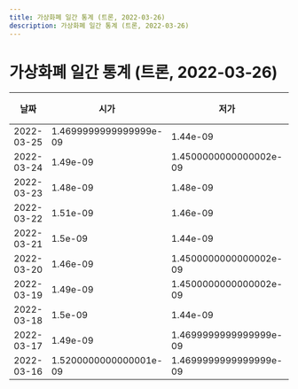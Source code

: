 ```yaml
---
title: 가상화폐 일간 통계 (트론, 2022-03-26)
description: 가상화폐 일간 통계 (트론, 2022-03-26)
---
```


가상화폐 일간 통계 (트론, 2022-03-26)
===

|날짜|시가|저가|고가|종가|비고|
|--|--|--|--|--|--|
|2022-03-25|1.4699999999999999e-09|1.44e-09|1.51e-09|1.4699999999999999e-09|    |
|2022-03-24|1.49e-09|1.4500000000000002e-09|1.5299999999999999e-09|1.51e-09|    |
|2022-03-23|1.48e-09|1.48e-09|1.57e-09|1.49e-09|    |
|2022-03-22|1.51e-09|1.46e-09|1.51e-09|1.5e-09|    |
|2022-03-21|1.5e-09|1.44e-09|1.5299999999999999e-09|1.51e-09|    |
|2022-03-20|1.46e-09|1.4500000000000002e-09|1.5e-09|1.4699999999999999e-09|    |
|2022-03-19|1.49e-09|1.4500000000000002e-09|1.54e-09|1.49e-09|    |
|2022-03-18|1.5e-09|1.44e-09|1.54e-09|1.4699999999999999e-09|    |
|2022-03-17|1.49e-09|1.4699999999999999e-09|1.5200000000000001e-09|1.4699999999999999e-09|    |
|2022-03-16|1.5200000000000001e-09|1.4699999999999999e-09|1.5600000000000002e-09|1.49e-09|    |
